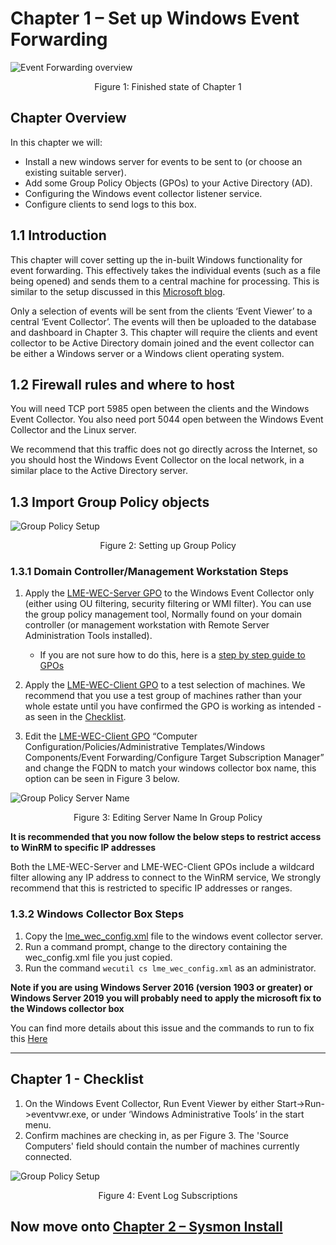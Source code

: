 # Chapter 1 – Set up Windows Event Forwarding

![Event Forwarding overview](eventforwarding_overview.jpg)
<p align="center">  
Figure 1: Finished state of Chapter 1
</p>

## Chapter Overview
In this chapter we will:
* Install a new windows server for events to be sent to (or choose an existing suitable server).
* Add some Group Policy Objects (GPOs) to your Active Directory (AD).
* Configuring the Windows event collector listener service.
* Configure clients to send logs to this box.




## 1.1 Introduction
This chapter will cover setting up the in-built Windows functionality for event forwarding. This effectively takes the individual events (such as a file being opened) and sends them to a central machine for processing. This is similar to the setup discussed in this [Microsoft blog](https://blogs.technet.microsoft.com/jepayne/2017/12/08/weffles/). 


Only a selection of events will be sent from the clients ‘Event Viewer’ to a central ‘Event Collector’. The events will then be uploaded to the database and dashboard in Chapter 3.
This chapter will require the clients and event collector to be Active Directory domain joined and the event collector can be either a Windows server or a Windows client operating system.

## 1.2 Firewall rules and where to host
You will need TCP port 5985 open between the clients and the Windows Event Collector. You also need port 5044 open between the Windows Event Collector and the Linux server.




We recommend that this traffic does not go directly across the Internet, so you should host the Windows Event Collector on the local network, in a similar place to the Active Directory server.
	



## 1.3 Import Group Policy objects
  
![Group Policy Setup](gpo.jpg)
<p align="center">
Figure 2: Setting up Group Policy
</p>


### 1.3.1 Domain Controller/Management Workstation Steps

1. Apply the [LME-WEC-Server GPO](/Chapter%201%20Files/lme_gpo_for_windows.zip) to the Windows Event Collector only (either using OU filtering, security filtering or WMI filter). You can use the group policy management tool, Normally found on your domain controller (or management workstation with Remote Server Administration Tools installed).
	
	* If you are not sure how to do this, here is a [step by step guide to GPOs](/docs/gpo_step_by_step.md)

2. Apply the [LME-WEC-Client GPO](/Chapter%201%20Files/lme_gpo_for_windows.zip) to a test selection of machines. We recommend that you use a test group of machines rather than your whole estate until you have confirmed the GPO is working as intended - as seen in the [Checklist](#chapter-1---checklist). 
3. Edit the [LME-WEC-Client GPO](/Chapter%201%20Files/lme_gpo_for_windows.zip) “Computer Configuration/Policies/Administrative Templates/Windows Components/Event Forwarding/Configure Target Subscription Manager” and change the FQDN to match your windows collector box name, this option can be seen in Figure 3 below.

![Group Policy Server Name](gpoedit.jpg)
<p align="center">
Figure 3: Editing Server Name In Group Policy
</p>

**It is recommended that you now follow the below steps to restrict access to WinRM to specific IP addresses**

Both the LME-WEC-Server and LME-WEC-Client GPOs include a wildcard filter allowing any IP address to connect to the WinRM service, We strongly recommend that this is restricted to specific IP addresses or ranges.

### 1.3.2 Windows Collector Box Steps

1. Copy the [lme_wec_config.xml](/Chapter%201%20Files/lme_wec_config.xml) file to the windows event collector server.
2. Run a command prompt, change to the directory containing the wec_config.xml file you just copied.
3. Run the command ```wecutil cs lme_wec_config.xml``` as an administrator.

**Note if you are using Windows Server 2016 (version 1903 or greater) or Windows Server 2019 you will probably need to apply the microsoft fix to the Windows collector box**

You can find more details about this issue and the commands to run to fix this [Here](https://support.microsoft.com/en-in/help/4494462/events-not-forwarded-if-the-collector-runs-windows-server-2019-or-2016)
________________

## Chapter 1 - Checklist
1. On the Windows Event Collector, Run Event Viewer by either Start->Run->eventvwr.exe, or under ‘Windows Administrative Tools’ in the start menu.
2. Confirm machines are checking in, as per Figure 3. The 'Source Computers' field should contain the number of machines currently connected.


![Group Policy Setup](eventviewer.jpg)
<p align="center">
Figure 4: Event Log Subscriptions
</p>

## Now move onto [Chapter 2 – Sysmon Install](chapter2.md) 
